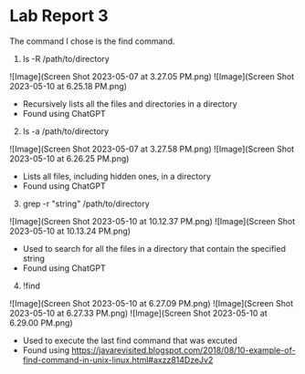 # Lab Report 3

The command I chose is the find command.

1. ls -R /path/to/directory

![Image](Screen Shot 2023-05-07 at 3.27.05 PM.png)
![Image](Screen Shot 2023-05-10 at 6.25.18 PM.png)

- Recursively lists all the files and directories in a directory
- Found using ChatGPT

2. ls -a /path/to/directory

![Image](Screen Shot 2023-05-07 at 3.27.58 PM.png)
![Image](Screen Shot 2023-05-10 at 6.26.25 PM.png)

- Lists all files, including hidden ones, in a directory
- Found using ChatGPT

3. grep -r "string" /path/to/directory

![Image](Screen Shot 2023-05-10 at 10.12.37 PM.png)
![Image](Screen Shot 2023-05-10 at 10.13.24 PM.png)

- Used to search for all the files in a directory that contain the specified string
- Found using ChatGPT


4. !find

![Image](Screen Shot 2023-05-10 at 6.27.09 PM.png)
![Image](Screen Shot 2023-05-10 at 6.27.33 PM.png)
![Image](Screen Shot 2023-05-10 at 6.29.00 PM.png)

- Used to execute the last find command that was excuted
- Found using https://javarevisited.blogspot.com/2018/08/10-example-of-find-command-in-unix-linux.html#axzz814DzeJv2



